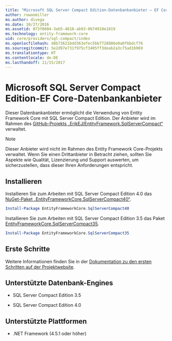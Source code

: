 ```yaml
---
title: "Microsoft SQL Server Compact Edition-Datenbankanbieter – EF Core"
author: rowanmiller
ms.author: divega
ms.date: 10/27/2016
ms.assetid: 073f0004-3eb5-4618-ab93-0674910e1819
ms.technology: entity-framework-core
uid: core/providers/sql-compact/index
ms.openlocfilehash: d8b73621bdd363efec5bb7728886e0a0f6bdcf76
ms.sourcegitcommit: 5e2d97e731f975cf3405ff3deab2a3c75ad1b969
ms.translationtype: HT
ms.contentlocale: de-DE
ms.lasthandoff: 11/15/2017
---
```

# <a name="microsoft-sql-server-compact-edition-ef-core-database-provider"></a>Microsoft SQL Server Compact Edition-EF Core-Datenbankanbieter

Dieser Datenbankanbieter ermöglicht die Verwendung von Entity Framework Core mit SQL Server Compact Edition. Der Anbieter wird im Rahmen des [GitHub-Projekts „ErikEJ/EntityFramework.SqlServerCompact“](https://github.com/ErikEJ/EntityFramework.SqlServerCompact) verwaltet.

> [!NOTE]  
> Dieser Anbieter wird nicht im Rahmen des Entity Framework Core-Projekts verwaltet. Wenn Sie einen Drittanbieter in Betracht ziehen, sollten Sie Aspekte wie Qualität, Lizenzierung und Support auswerten, um sicherzustellen, dass dieser Ihren Anforderungen entspricht.

## <a name="install"></a>Installieren

Installieren Sie zum Arbeiten mit SQL Server Compact Edition 4.0 das [NuGet-Paket „EntityFrameworkCore.SqlServerCompact40“](https://www.nuget.org/packages/EntityFrameworkCore.SqlServerCompact40).

``` powershell
Install-Package EntityFrameworkCore.SqlServerCompact40
```

Installieren Sie zum Arbeiten mit SQL Server Compact Edition 3.5 das Paket [EntityFrameworkCore.SqlServerCompact35](https://www.nuget.org/packages/EntityFrameworkCore.SqlServerCompact35).

``` powershell
Install-Package EntityFrameworkCore.SqlServerCompact35
```

## <a name="get-started"></a>Erste Schritte

Weitere Informationen finden Sie in der [Dokumentation zu den ersten Schritten auf der Projektwebsite](https://github.com/ErikEJ/EntityFramework.SqlServerCompact/wiki/Using-EF-Core-with-SQL-Server-Compact-in-Traditional-.NET-Applications).

## <a name="supported-database-engines"></a>Unterstützte Datenbank-Engines

* SQL Server Compact Edition 3.5

* SQL Server Compact Edition 4.0

## <a name="supported-platforms"></a>Unterstützte Plattformen

* .NET Framework (4.5.1 oder höher)
